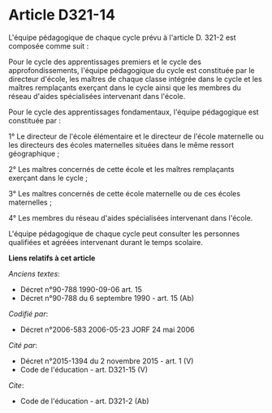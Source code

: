 # Article D321-14

L'équipe pédagogique de chaque cycle prévu à l'article D. 321-2 est composée comme suit : 

Pour le cycle des apprentissages premiers et le cycle des approfondissements, l'équipe pédagogique du cycle est constituée
par le directeur d'école, les maîtres de chaque classe intégrée dans le cycle et les maîtres remplaçants exerçant dans le
cycle ainsi que les membres du réseau d'aides spécialisées intervenant dans l'école. 

Pour le cycle des apprentissages fondamentaux, l'équipe pédagogique est constituée par : 

1° Le directeur de l'école élémentaire et le directeur de l'école maternelle ou les directeurs des écoles maternelles situées
dans le même ressort géographique ; 

2° Les maîtres concernés de cette école et les maîtres remplaçants exerçant dans le cycle ; 

3° Les maîtres concernés de cette école maternelle ou de ces écoles maternelles ; 

4° Les membres du réseau d'aides spécialisées intervenant dans l'école. 

L'équipe pédagogique de chaque cycle peut consulter les personnes qualifiées et agréées intervenant durant le temps scolaire.

**Liens relatifs à cet article**

_Anciens textes_:

  - Décret n°90-788 1990-09-06 art. 15
  - Décret n°90-788 du 6 septembre 1990 - art. 15 (Ab)

_Codifié par_:

  - Décret n°2006-583 2006-05-23 JORF 24 mai 2006

_Cité par_:

  - Décret n°2015-1394 du 2 novembre 2015 - art. 1 (V)
  - Code de l'éducation - art. D321-15 (V)

_Cite_:

  - Code de l'éducation - art. D321-2 (Ab)
